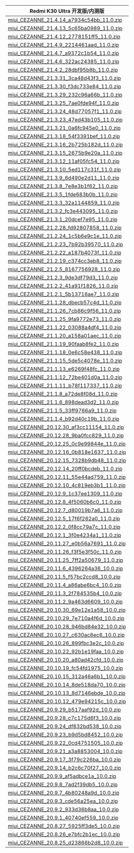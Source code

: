 | Redmi K30 Ultra  开发版/内测版    |
| ---- |
| [miui_CEZANNE_21.4.14_a7934c54bb_11.0.zip](https://hugeota.d.miui.com/21.4.14/miui_CEZANNE_21.4.14_a7934c54bb_11.0.zip)    |
| [miui_CEZANNE_21.4.13_5c65ba0989_11.0.zip](https://hugeota.d.miui.com/21.4.13/miui_CEZANNE_21.4.13_5c65ba0989_11.0.zip)    |
| [miui_CEZANNE_21.4.12_2778151ff5_11.0.zip](https://hugeota.d.miui.com/21.4.12/miui_CEZANNE_21.4.12_2778151ff5_11.0.zip)    |
| [miui_CEZANNE_21.4.9_2214461aad_11.0.zip](https://hugeota.d.miui.com/21.4.9/miui_CEZANNE_21.4.9_2214461aad_11.0.zip)    |
| [miui_CEZANNE_21.4.7_a9372c1b54_11.0.zip](https://hugeota.d.miui.com/21.4.7/miui_CEZANNE_21.4.7_a9372c1b54_11.0.zip)    |
| [miui_CEZANNE_21.4.6_322ac24385_11.0.zip](https://hugeota.d.miui.com/21.4.6/miui_CEZANNE_21.4.6_322ac24385_11.0.zip)    |
| [miui_CEZANNE_21.4.2_28dbf95b8b_11.0.zip](https://hugeota.d.miui.com/21.4.2/miui_CEZANNE_21.4.2_28dbf95b8b_11.0.zip)    |
| [miui_CEZANNE_21.3.31_3ca48d43f3_11.0.zip](https://hugeota.d.miui.com/21.3.31/miui_CEZANNE_21.3.31_3ca48d43f3_11.0.zip)    |
| [miui_CEZANNE_21.3.30_f3dc733e84_11.0.zip](https://hugeota.d.miui.com/21.3.30/miui_CEZANNE_21.3.30_f3dc733e84_11.0.zip)    |
| [miui_CEZANNE_21.3.29_232c96a66b_11.0.zip](https://hugeota.d.miui.com/21.3.29/miui_CEZANNE_21.3.29_232c96a66b_11.0.zip)    |
| [miui_CEZANNE_21.3.25_7ae0fde94f_11.0.zip](https://hugeota.d.miui.com/21.3.25/miui_CEZANNE_21.3.25_7ae0fde94f_11.0.zip)    |
| [miui_CEZANNE_21.3.24_48d77057f1_11.0.zip](https://hugeota.d.miui.com/21.3.24/miui_CEZANNE_21.3.24_48d77057f1_11.0.zip)    |
| [miui_CEZANNE_21.3.23_47ed43b105_11.0.zip](https://hugeota.d.miui.com/21.3.23/miui_CEZANNE_21.3.23_47ed43b105_11.0.zip)    |
| [miui_CEZANNE_21.3.21_0a6fc945e0_11.0.zip](https://hugeota.d.miui.com/21.3.21/miui_CEZANNE_21.3.21_0a6fc945e0_11.0.zip)    |
| [miui_CEZANNE_21.3.18_54f3391bef_11.0.zip](https://hugeota.d.miui.com/21.3.18/miui_CEZANNE_21.3.18_54f3391bef_11.0.zip)    |
| [miui_CEZANNE_21.3.16_2b725b182d_11.0.zip](https://hugeota.d.miui.com/21.3.16/miui_CEZANNE_21.3.16_2b725b182d_11.0.zip)    |
| [miui_CEZANNE_21.3.15_2675b9e20a_11.0.zip](https://hugeota.d.miui.com/21.3.15/miui_CEZANNE_21.3.15_2675b9e20a_11.0.zip)    |
| [miui_CEZANNE_21.3.12_11af05fc54_11.0.zip](https://hugeota.d.miui.com/21.3.12/miui_CEZANNE_21.3.12_11af05fc54_11.0.zip)    |
| [miui_CEZANNE_21.3.10_5ed117c31f_11.0.zip](https://hugeota.d.miui.com/21.3.10/miui_CEZANNE_21.3.10_5ed117c31f_11.0.zip)    |
| [miui_CEZANNE_21.3.9_6d490e2d11_11.0.zip](https://hugeota.d.miui.com/21.3.9/miui_CEZANNE_21.3.9_6d490e2d11_11.0.zip)    |
| [miui_CEZANNE_21.3.8_7e8e3b1f62_11.0.zip](https://hugeota.d.miui.com/21.3.8/miui_CEZANNE_21.3.8_7e8e3b1f62_11.0.zip)    |
| [miui_CEZANNE_21.3.5_1fde683b0b_11.0.zip](https://hugeota.d.miui.com/21.3.5/miui_CEZANNE_21.3.5_1fde683b0b_11.0.zip)    |
| [miui_CEZANNE_21.3.3_32a1144859_11.0.zip](https://hugeota.d.miui.com/21.3.3/miui_CEZANNE_21.3.3_32a1144859_11.0.zip)    |
| [miui_CEZANNE_21.3.2_fc3e443095_11.0.zip](https://hugeota.d.miui.com/21.3.2/miui_CEZANNE_21.3.2_fc3e443095_11.0.zip)    |
| [miui_CEZANNE_21.3.1_20dcef7e95_11.0.zip](https://hugeota.d.miui.com/21.3.1/miui_CEZANNE_21.3.1_20dcef7e95_11.0.zip)    |
| [miui_CEZANNE_21.2.28_fd92807858_11.0.zip](https://hugeota.d.miui.com/21.2.28/miui_CEZANNE_21.2.28_fd92807858_11.0.zip)    |
| [miui_CEZANNE_21.2.24_1c5b6e9c1e_11.0.zip](https://hugeota.d.miui.com/21.2.24/miui_CEZANNE_21.2.24_1c5b6e9c1e_11.0.zip)    |
| [miui_CEZANNE_21.2.23_7b92b39570_11.0.zip](https://hugeota.d.miui.com/21.2.23/miui_CEZANNE_21.2.23_7b92b39570_11.0.zip)    |
| [miui_CEZANNE_21.2.22_a187b4073f_11.0.zip](https://hugeota.d.miui.com/21.2.22/miui_CEZANNE_21.2.22_a187b4073f_11.0.zip)    |
| [miui_CEZANNE_21.2.19_c374cc3eb8_11.0.zip](https://hugeota.d.miui.com/21.2.19/miui_CEZANNE_21.2.19_c374cc3eb8_11.0.zip)    |
| [miui_CEZANNE_21.2.5_8167756928_11.0.zip](https://hugeota.d.miui.com/21.2.5/miui_CEZANNE_21.2.5_8167756928_11.0.zip)    |
| [miui_CEZANNE_21.2.3_9de3df79d3_11.0.zip](https://hugeota.d.miui.com/21.2.3/miui_CEZANNE_21.2.3_9de3df79d3_11.0.zip)    |
| [miui_CEZANNE_21.2.2_41a91f1826_11.0.zip](https://hugeota.d.miui.com/21.2.2/miui_CEZANNE_21.2.2_41a91f1826_11.0.zip)    |
| [miui_CEZANNE_21.2.1_5b13716ae7_11.0.zip](https://hugeota.d.miui.com/21.2.1/miui_CEZANNE_21.2.1_5b13716ae7_11.0.zip)    |
| [miui_CEZANNE_21.1.28_dbecb57c4d_11.0.zip](https://hugeota.d.miui.com/21.1.28/miui_CEZANNE_21.1.28_dbecb57c4d_11.0.zip)    |
| [miui_CEZANNE_21.1.26_7cb86c9f56_11.0.zip](https://hugeota.d.miui.com/21.1.26/miui_CEZANNE_21.1.26_7cb86c9f56_11.0.zip)    |
| [miui_CEZANNE_21.1.25_9fa9772e73_11.0.zip](https://hugeota.d.miui.com/21.1.25/miui_CEZANNE_21.1.25_9fa9772e73_11.0.zip)    |
| [miui_CEZANNE_21.1.22_03088a4df4_11.0.zip](https://hugeota.d.miui.com/21.1.22/miui_CEZANNE_21.1.22_03088a4df4_11.0.zip)    |
| [miui_CEZANNE_21.1.20_a158a01aec_11.0.zip](https://hugeota.d.miui.com/21.1.20/miui_CEZANNE_21.1.20_a158a01aec_11.0.zip)    |
| [miui_CEZANNE_21.1.19_90faab8fe2_11.0.zip](https://hugeota.d.miui.com/21.1.19/miui_CEZANNE_21.1.19_90faab8fe2_11.0.zip)    |
| [miui_CEZANNE_21.1.18_0e6c58e438_11.0.zip](https://hugeota.d.miui.com/21.1.18/miui_CEZANNE_21.1.18_0e6c58e438_11.0.zip)    |
| [miui_CEZANNE_21.1.15_5de5c4078e_11.0.zip](https://hugeota.d.miui.com/21.1.15/miui_CEZANNE_21.1.15_5de5c4078e_11.0.zip)    |
| [miui_CEZANNE_21.1.13_e6269f48fc_11.0.zip](https://hugeota.d.miui.com/21.1.13/miui_CEZANNE_21.1.13_e6269f48fc_11.0.zip)    |
| [miui_CEZANNE_21.1.12_72be401d0a_11.0.zip](https://hugeota.d.miui.com/21.1.12/miui_CEZANNE_21.1.12_72be401d0a_11.0.zip)    |
| [miui_CEZANNE_21.1.11_b78f117337_11.0.zip](https://hugeota.d.miui.com/21.1.11/miui_CEZANNE_21.1.11_b78f117337_11.0.zip)    |
| [miui_CEZANNE_21.1.8_a72de8f08d_11.0.zip](https://hugeota.d.miui.com/21.1.8/miui_CEZANNE_21.1.8_a72de8f08d_11.0.zip)    |
| [miui_CEZANNE_21.1.6_898dead3d2_11.0.zip](https://hugeota.d.miui.com/21.1.6/miui_CEZANNE_21.1.6_898dead3d2_11.0.zip)    |
| [miui_CEZANNE_21.1.5_33ff9766a9_11.0.zip](https://hugeota.d.miui.com/21.1.5/miui_CEZANNE_21.1.5_33ff9766a9_11.0.zip)    |
| [miui_CEZANNE_21.1.4_b92d40c19b_11.0.zip](https://hugeota.d.miui.com/21.1.4/miui_CEZANNE_21.1.4_b92d40c19b_11.0.zip)    |
| [miui_CEZANNE_20.12.30_af3cc11154_11.0.zip](https://hugeota.d.miui.com/20.12.30/miui_CEZANNE_20.12.30_af3cc11154_11.0.zip)    |
| [miui_CEZANNE_20.12.28_9ba0fcc829_11.0.zip](https://hugeota.d.miui.com/20.12.28/miui_CEZANNE_20.12.28_9ba0fcc829_11.0.zip)    |
| [miui_CEZANNE_20.12.25_0c9e99844e_11.0.zip](https://hugeota.d.miui.com/20.12.25/miui_CEZANNE_20.12.25_0c9e99844e_11.0.zip)    |
| [miui_CEZANNE_20.12.16_0b818e1637_11.0.zip](https://hugeota.d.miui.com/20.12.16/miui_CEZANNE_20.12.16_0b818e1637_11.0.zip)    |
| [miui_CEZANNE_20.12.15_7328b9db48_11.0.zip](https://hugeota.d.miui.com/20.12.15/miui_CEZANNE_20.12.15_7328b9db48_11.0.zip)    |
| [miui_CEZANNE_20.12.14_20ff0bcdeb_11.0.zip](https://hugeota.d.miui.com/20.12.14/miui_CEZANNE_20.12.14_20ff0bcdeb_11.0.zip)    |
| [miui_CEZANNE_20.12.11_55e44ad759_11.0.zip](https://hugeota.d.miui.com/20.12.11/miui_CEZANNE_20.12.11_55e44ad759_11.0.zip)    |
| [miui_CEZANNE_20.12.10_4c819eb3b1_11.0.zip](https://hugeota.d.miui.com/20.12.10/miui_CEZANNE_20.12.10_4c819eb3b1_11.0.zip)    |
| [miui_CEZANNE_20.12.9_1c37ee1309_11.0.zip](https://hugeota.d.miui.com/20.12.9/miui_CEZANNE_20.12.9_1c37ee1309_11.0.zip)    |
| [miui_CEZANNE_20.12.8_4f5060b6c0_11.0.zip](https://hugeota.d.miui.com/20.12.8/miui_CEZANNE_20.12.8_4f5060b6c0_11.0.zip)    |
| [miui_CEZANNE_20.12.7_d80019b7a6_11.0.zip](https://hugeota.d.miui.com/20.12.7/miui_CEZANNE_20.12.7_d80019b7a6_11.0.zip)    |
| [miui_CEZANNE_20.12.5_17f6f262a0_11.0.zip](https://hugeota.d.miui.com/20.12.5/miui_CEZANNE_20.12.5_17f6f262a0_11.0.zip)    |
| [miui_CEZANNE_20.12.2_0f8cc79a7c_11.0.zip](https://hugeota.d.miui.com/20.12.2/miui_CEZANNE_20.12.2_0f8cc79a7c_11.0.zip)    |
| [miui_CEZANNE_20.12.1_3f0e4234a1_11.0.zip](https://hugeota.d.miui.com/20.12.1/miui_CEZANNE_20.12.1_3f0e4234a1_11.0.zip)    |
| [miui_CEZANNE_20.11.27_e0b56a7691_11.0.zip](https://hugeota.d.miui.com/20.11.27/miui_CEZANNE_20.11.27_e0b56a7691_11.0.zip)    |
| [miui_CEZANNE_20.11.26_f3f5e3f50c_11.0.zip](https://hugeota.d.miui.com/20.11.26/miui_CEZANNE_20.11.26_f3f5e3f50c_11.0.zip)    |
| [miui_CEZANNE_20.11.25_7ff2a50679_11.0.zip](https://hugeota.d.miui.com/20.11.25/miui_CEZANNE_20.11.25_7ff2a50679_11.0.zip)    |
| [miui_CEZANNE_20.11.6_4396264a36_10.0.zip](https://hugeota.d.miui.com/20.11.6/miui_CEZANNE_20.11.6_4396264a36_10.0.zip)    |
| [miui_CEZANNE_20.11.5_f57bc2ccd8_10.0.zip](https://hugeota.d.miui.com/20.11.5/miui_CEZANNE_20.11.5_f57bc2ccd8_10.0.zip)    |
| [miui_CEZANNE_20.11.4_a86abe6bc4_10.0.zip](https://hugeota.d.miui.com/20.11.4/miui_CEZANNE_20.11.4_a86abe6bc4_10.0.zip)    |
| [miui_CEZANNE_20.11.3_2f784535b4_10.0.zip](https://hugeota.d.miui.com/20.11.3/miui_CEZANNE_20.11.3_2f784535b4_10.0.zip)    |
| [miui_CEZANNE_20.11.2_9a463d6609_10.0.zip](https://hugeota.d.miui.com/20.11.2/miui_CEZANNE_20.11.2_9a463d6609_10.0.zip)    |
| [miui_CEZANNE_20.10.30_69e12e1a58_10.0.zip](https://hugeota.d.miui.com/20.10.30/miui_CEZANNE_20.10.30_69e12e1a58_10.0.zip)    |
| [miui_CEZANNE_20.10.29_7e710a4f6d_10.0.zip](https://hugeota.d.miui.com/20.10.29/miui_CEZANNE_20.10.29_7e710a4f6d_10.0.zip)    |
| [miui_CEZANNE_20.10.28_946bd84e32_10.0.zip](https://hugeota.d.miui.com/20.10.28/miui_CEZANNE_20.10.28_946bd84e32_10.0.zip)    |
| [miui_CEZANNE_20.10.27_c630ac8ec6_10.0.zip](https://hugeota.d.miui.com/20.10.27/miui_CEZANNE_20.10.27_c630ac8ec6_10.0.zip)    |
| [miui_CEZANNE_20.10.26_899fbc3e2c_10.0.zip](https://hugeota.d.miui.com/20.10.26/miui_CEZANNE_20.10.26_899fbc3e2c_10.0.zip)    |
| [miui_CEZANNE_20.10.22_92b1e19faa_10.0.zip](https://hugeota.d.miui.com/20.10.22/miui_CEZANNE_20.10.22_92b1e19faa_10.0.zip)    |
| [miui_CEZANNE_20.10.20_a80ad42cfd_10.0.zip](https://hugeota.d.miui.com/20.10.20/miui_CEZANNE_20.10.20_a80ad42cfd_10.0.zip)    |
| [miui_CEZANNE_20.10.19_fc54fd1975_10.0.zip](https://hugeota.d.miui.com/20.10.19/miui_CEZANNE_20.10.19_fc54fd1975_10.0.zip)    |
| [miui_CEZANNE_20.10.15_312a46a6b1_10.0.zip](https://hugeota.d.miui.com/20.10.15/miui_CEZANNE_20.10.15_312a46a6b1_10.0.zip)    |
| [miui_CEZANNE_20.10.14_8de518da70_10.0.zip](https://hugeota.d.miui.com/20.10.14/miui_CEZANNE_20.10.14_8de518da70_10.0.zip)    |
| [miui_CEZANNE_20.10.13_8d7146ebde_10.0.zip](https://hugeota.d.miui.com/20.10.13/miui_CEZANNE_20.10.13_8d7146ebde_10.0.zip)    |
| [miui_CEZANNE_20.10.12_479e94215c_10.0.zip](https://hugeota.d.miui.com/20.10.12/miui_CEZANNE_20.10.12_479e94215c_10.0.zip)    |
| [miui_CEZANNE_20.9.29_b517aaf92d_10.0.zip](https://hugeota.d.miui.com/20.9.29/miui_CEZANNE_20.9.29_b517aaf92d_10.0.zip)    |
| [miui_CEZANNE_20.9.28_c7c175d6f3_10.0.zip](https://hugeota.d.miui.com/20.9.28/miui_CEZANNE_20.9.28_c7c175d6f3_10.0.zip)    |
| [miui_CEZANNE_20.9.24_df832bd538_10.0.zip](https://hugeota.d.miui.com/20.9.24/miui_CEZANNE_20.9.24_df832bd538_10.0.zip)    |
| [miui_CEZANNE_20.9.23_b9d5bd8452_10.0.zip](https://hugeota.d.miui.com/20.9.23/miui_CEZANNE_20.9.23_b9d5bd8452_10.0.zip)    |
| [miui_CEZANNE_20.9.22_0cd4751505_10.0.zip](https://hugeota.d.miui.com/20.9.22/miui_CEZANNE_20.9.22_0cd4751505_10.0.zip)    |
| [miui_CEZANNE_20.9.21_a3a8853004_10.0.zip](https://hugeota.d.miui.com/20.9.21/miui_CEZANNE_20.9.21_a3a8853004_10.0.zip)    |
| [miui_CEZANNE_20.9.17_3f79c226ba_10.0.zip](https://hugeota.d.miui.com/20.9.17/miui_CEZANNE_20.9.17_3f79c226ba_10.0.zip)    |
| [miui_CEZANNE_20.9.14_b2c6c70f27_10.0.zip](https://hugeota.d.miui.com/20.9.14/miui_CEZANNE_20.9.14_b2c6c70f27_10.0.zip)    |
| [miui_CEZANNE_20.9.9_af5adbce1a_10.0.zip](https://hugeota.d.miui.com/20.9.9/miui_CEZANNE_20.9.9_af5adbce1a_10.0.zip)    |
| [miui_CEZANNE_20.9.8_7ad2f39db5_10.0.zip](https://hugeota.d.miui.com/20.9.8/miui_CEZANNE_20.9.8_7ad2f39db5_10.0.zip)    |
| [miui_CEZANNE_20.9.7_4b80248a9d_10.0.zip](https://hugeota.d.miui.com/20.9.7/miui_CEZANNE_20.9.7_4b80248a9d_10.0.zip)    |
| [miui_CEZANNE_20.9.3_cde56a25ea_10.0.zip](https://hugeota.d.miui.com/20.9.3/miui_CEZANNE_20.9.3_cde56a25ea_10.0.zip)    |
| [miui_CEZANNE_20.9.2_933d36b8aa_10.0.zip](https://hugeota.d.miui.com/20.9.2/miui_CEZANNE_20.9.2_933d36b8aa_10.0.zip)    |
| [miui_CEZANNE_20.9.1_40740ef559_10.0.zip](https://hugeota.d.miui.com/20.9.1/miui_CEZANNE_20.9.1_40740ef559_10.0.zip)    |
| [miui_CEZANNE_20.8.27_5925ff3de5_10.0.zip](https://hugeota.d.miui.com/20.8.27/miui_CEZANNE_20.8.27_5925ff3de5_10.0.zip)    |
| [miui_CEZANNE_20.8.26_e7bfc2b1ec_10.0.zip](https://hugeota.d.miui.com/20.8.26/miui_CEZANNE_20.8.26_e7bfc2b1ec_10.0.zip)    |
| [miui_CEZANNE_20.8.25_d23866b2d8_10.0.zip](https://hugeota.d.miui.com/20.8.25/miui_CEZANNE_20.8.25_d23866b2d8_10.0.zip)    |
